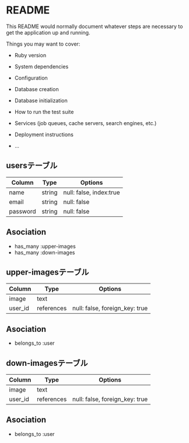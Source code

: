 # README

This README would normally document whatever steps are necessary to get the
application up and running.

Things you may want to cover:

* Ruby version

* System dependencies

* Configuration

* Database creation

* Database initialization

* How to run the test suite

* Services (job queues, cache servers, search engines, etc.)

* Deployment instructions

* ...
## usersテーブル
|Column|Type|Options|
|------|----|-------|
|name|string|null: false, index:true|
|email|string|null: false|
|password|string|null: false|
## Asociation
- has_many :upper-images
- has_many :down-images
## upper-imagesテーブル
|Column|Type|Options|
|------|----|-------|
|image|text||
|user_id|references|null: false, foreign_key: true|
## Asociation
- belongs_to :user
## down-imagesテーブル
|Column|Type|Options|
|------|----|-------|
|image|text||
|user_id|references|null: false, foreign_key: true|
## Asociation
- belongs_to :user